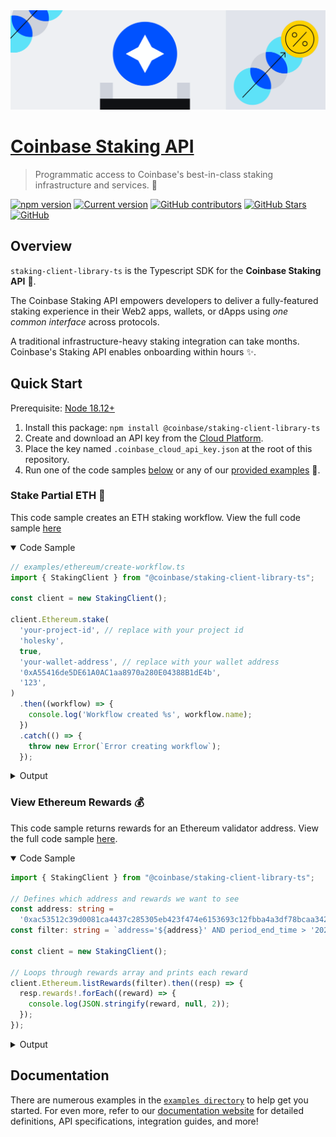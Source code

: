 <img src='docs/images/banner.svg' width='1100' alt='Coinbase Staking API'>

# [Coinbase Staking API](https://github.com/coinbase/staking-client-library-ts)

> Programmatic access to Coinbase's best-in-class staking infrastructure and services. :large_blue_circle:

[![npm version](https://badge.fury.io/js/@coinbase%2Fstaking-client-library-ts.svg)](https://badge.fury.io/js/@coinbase%2Fstaking-client-library-ts) [![Current version](https://img.shields.io/github/tag/coinbase/staking-client-library-ts?color=3498DB&label=version)](https://github.com/coinbase/staking-client-library-ts/releases) [![GitHub contributors](https://img.shields.io/github/contributors/coinbase/staking-client-library-ts?color=3498DB)](https://github.com/coinbase/staking-client-library-ts/graphs/contributors) [![GitHub Stars](https://img.shields.io/github/stars/coinbase/staking-client-library-ts.svg?color=3498DB)](https://github.com/coinbase/staking-client-library-ts/stargazers) [![GitHub](https://img.shields.io/github/license/coinbase/staking-client-library-ts?color=3498DB)](https://github.com/coinbase/staking-client-library-ts/blob/main/LICENSE)

## Overview

`staking-client-library-ts` is the Typescript SDK for the **Coinbase Staking API** :large_blue_circle:.

The Coinbase Staking API empowers developers to deliver a fully-featured staking experience in their Web2 apps, wallets, or dApps using *one common interface* across protocols.

A traditional infrastructure-heavy staking integration can take months. Coinbase's Staking API enables onboarding within hours :sparkles:.

## Quick Start

Prerequisite: [Node 18.12+](https://nodejs.org/en/blog/release/v18.12.0)

1. Install this package: `npm install @coinbase/staking-client-library-ts`
2. Create and download an API key from the [Cloud Platform](https://portal.cloud.coinbase.com/access/api).
3. Place the key named `.coinbase_cloud_api_key.json` at the root of this repository.
4. Run one of the code samples [below](#stake-partial-eth-💠) or any of our [provided examples](./examples/) :rocket:.

### Stake Partial ETH :diamond_shape_with_a_dot_inside:

This code sample creates an ETH staking workflow. View the full code sample [here](examples/ethereum/create-workflow.ts)

<details open>
  <summary>Code Sample</summary>

```typescript
// examples/ethereum/create-workflow.ts
import { StakingClient } from "@coinbase/staking-client-library-ts";

const client = new StakingClient();

client.Ethereum.stake(
  'your-project-id', // replace with your project id
  'holesky',
  true,
  'your-wallet-address', // replace with your wallet address
  '0xA55416de5DE61A0AC1aa8970a280E04388B1dE4b',
  '123',
)
  .then((workflow) => {
    console.log('Workflow created %s', workflow.name);
  })
  .catch(() => {
    throw new Error(`Error creating workflow`);
  });
```

</details>

   <details>
     <summary>Output</summary>

   ```text
   Workflow created: projects/62376b2f-3f24-42c9-9025-d576a3c06d6f/workflows/ffbf9b45-c57b-49cb-a4d5-fdab66d8cb25
   ```

   </details>

### View Ethereum Rewards :moneybag:

This code sample returns rewards for an Ethereum validator address. View the full code sample [here](examples/ethereum/list-rewards.ts).

<details open>
  <summary>Code Sample</summary>

```typescript
import { StakingClient } from "@coinbase/staking-client-library-ts";

// Defines which address and rewards we want to see
const address: string =
  '0xac53512c39d0081ca4437c285305eb423f474e6153693c12fbba4a3df78bcaa3422b31d800c5bea71c1b017168a60474';
const filter: string = `address='${address}' AND period_end_time > '2024-02-25T00:00:00Z' AND period_end_time < '2024-02-27T00:00:00Z'`;

const client = new StakingClient();

// Loops through rewards array and prints each reward
client.Ethereum.listRewards(filter).then((resp) => {
  resp.rewards!.forEach((reward) => {
    console.log(JSON.stringify(reward, null, 2));
  });
});
```

</details>

   <details>
     <summary>Output</summary>

   ```json
   {
      "address": "0xac53512c39d0081ca4437c285305eb423f474e6153693c12fbba4a3df78bcaa3422b31d800c5bea71c1b017168a60474",
      "date": "2024-02-25",
      "aggregationUnit": "DAY",
      "periodStartTime": "2024-02-25T00:00:00Z",
      "periodEndTime": "2024-02-25T23:59:59Z",
      "totalEarnedNativeUnit": {
         "amount": "0.002183619",
         "exp": "18",
         "ticker": "ETH",
         "rawNumeric": "2183619000000000"
      },
      "totalEarnedUsd": [
         {
            "source": "COINBASE_EXCHANGE",
            "conversionTime": "2024-02-26T00:09:00Z",
            "amount": {
               "amount": "6.79",
               "exp": "2",
               "ticker": "USD",
               "rawNumeric": "679"
            },
            "conversionPrice": "3105.780029"
         }
      ],
      "endingBalance": null,
      "protocol": "ethereum"
   }
   {
      "address": "0xac53512c39d0081ca4437c285305eb423f474e6153693c12fbba4a3df78bcaa3422b31d800c5bea71c1b017168a60474",
      "date": "2024-02-26",
      "aggregationUnit": "DAY",
      "periodStartTime": "2024-02-26T00:00:00Z",
      "periodEndTime": "2024-02-26T23:59:59Z",
      "totalEarnedNativeUnit": {
         "amount": "0.002182946",
         "exp": "18",
         "ticker": "ETH",
         "rawNumeric": "2182946000000000"
      },
      "totalEarnedUsd": [
         {
            "source": "COINBASE_EXCHANGE",
            "conversionTime": "2024-02-27T00:09:00Z",
            "amount": {
               "amount": "6.94",
               "exp": "2",
               "ticker": "USD",
               "rawNumeric": "694"
            },
            "conversionPrice": "3178.889893"
         }
      ],
      "endingBalance": null,
      "protocol": "ethereum"
   }
   ```

   </details>

## Documentation

There are numerous examples in the [`examples directory`](./examples) to help get you started. For even more, refer to our [documentation website](https://docs.cloud.coinbase.com/) for detailed definitions, API specifications, integration guides, and more!

